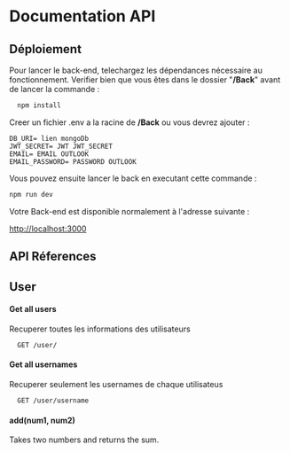 # Documentation API

## Déploiement

Pour lancer le back-end, telechargez les dépendances nécessaire au fonctionnement. Verifier bien que vous êtes dans le dossier "**/Back**" avant de lancer la commande :

```bash
  npm install
```

Creer un fichier .env a la racine de **/Back** ou vous devrez ajouter :

```
DB_URI= lien mongoDb
JWT_SECRET= JWT JWT_SECRET
EMAIL= EMAIL OUTLOOK
EMAIL_PASSWORD= PASSWORD OUTLOOK

```

Vous pouvez ensuite lancer le back en executant cette commande :

```bash
npm run dev
```

Votre Back-end est disponible normalement à l'adresse suivante :

[http://localhost:3000]()

## API Réferences

## User

#### Get all users

Recuperer toutes les informations des utilisateurs

```http
  GET /user/
```

#### Get all usernames

Recuperer seulement les usernames de chaque utilisateus

```http
  GET /user/username
```

#### add(num1, num2)

Takes two numbers and returns the sum.
